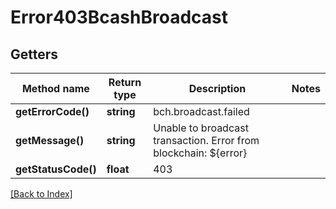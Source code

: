 # Error403BcashBroadcast

## Getters

Method name | Return type | Description | Notes
------------ | ------------- | ------------- | -------------
**getErrorCode()** | **string** | bch.broadcast.failed |
**getMessage()** | **string** | Unable to broadcast transaction. Error from blockchain: ${error} |
**getStatusCode()** | **float** | 403 |

[[Back to Index]](../index.md)
